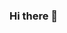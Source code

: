 ### Hi there 👋

<!--
**Amy006/Amy006** is a ✨ _special_ ✨ repository because its `README.md` (this file) appears on your GitHub profile.

Hola soy Amy, soy una persona muy curiosa y que le encanta investigar en cosas nuevas, soy una estudiante del Centro Educativo Manuel Acevedo serrano fe y alegría, mi curso es 6toB informatica . this file) appears on your GitHub profile.ere are some ideas to get you started:

🔭 I’m currently working on algunos proyectos en git
🤔 I’m looking for help para aprender mas acerca de github
📫 How to reach me: puenden coctactarme por mis redes sociales
como facebook como Amy Cruz o en  instagram como: Amy_reynoso26
😄 Pronoun: Amy
⚡ Fun fact: tengo 17 años , vivo en manga larga, actualmente estoy aprendiendo a usar git local y github
->- 🌱 I’m currently learning a usar git local y github


